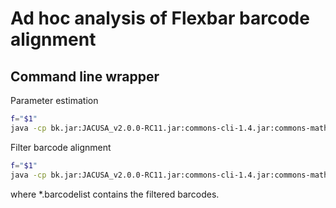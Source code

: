 # Ad hoc analysis of Flexbar barcode alignment
## Command line wrapper
Parameter estimation 
```sh
f="$1"
java -cp bk.jar:JACUSA_v2.0.0-RC11.jar:commons-cli-1.4.jar:commons-math3-3.6.1.jar:htsjdk-2.12.0-SNAPSHOT.jar qw.Train call-1 -R GRCh38_90.fa -p 2 -c 1 -m 0 -q 2 -P UNSTRANDED -r model.txt $f
```
Filter barcode alignment
```sh
f="$1"
java -cp bk.jar:JACUSA_v2.0.0-RC11.jar:commons-cli-1.4.jar:commons-math3-3.6.1.jar:htsjdk-2.12.0-SNAPSHOT.jar qw.Predict -m model.txt -i $f -o ${f%.*}.barcodelist
```
where *.barcodelist contains the filtered barcodes. 
